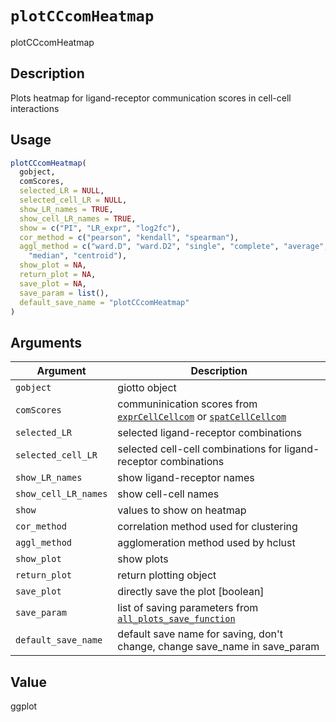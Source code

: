# `plotCCcomHeatmap`

plotCCcomHeatmap


## Description

Plots heatmap for ligand-receptor communication scores in cell-cell interactions


## Usage

```r
plotCCcomHeatmap(
  gobject,
  comScores,
  selected_LR = NULL,
  selected_cell_LR = NULL,
  show_LR_names = TRUE,
  show_cell_LR_names = TRUE,
  show = c("PI", "LR_expr", "log2fc"),
  cor_method = c("pearson", "kendall", "spearman"),
  aggl_method = c("ward.D", "ward.D2", "single", "complete", "average", "mcquitty",
    "median", "centroid"),
  show_plot = NA,
  return_plot = NA,
  save_plot = NA,
  save_param = list(),
  default_save_name = "plotCCcomHeatmap"
)
```


## Arguments

Argument      |Description
------------- |----------------
`gobject`     |     giotto object
`comScores`     |     communinication scores from [`exprCellCellcom`](#exprcellcellcom) or [`spatCellCellcom`](#spatcellcellcom)
`selected_LR`     |     selected ligand-receptor combinations
`selected_cell_LR`     |     selected cell-cell combinations for ligand-receptor combinations
`show_LR_names`     |     show ligand-receptor names
`show_cell_LR_names`     |     show cell-cell names
`show`     |     values to show on heatmap
`cor_method`     |     correlation method used for clustering
`aggl_method`     |     agglomeration method used by hclust
`show_plot`     |     show plots
`return_plot`     |     return plotting object
`save_plot`     |     directly save the plot [boolean]
`save_param`     |     list of saving parameters from [`all_plots_save_function`](#allplotssavefunction)
`default_save_name`     |     default save name for saving, don't change, change save_name in save_param


## Value

ggplot


